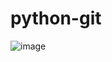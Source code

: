# python-git

![image](https://user-images.githubusercontent.com/95305283/209530213-585b9b5e-e76d-4c1b-9883-8f5c35ae2a6c.png)
